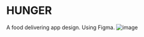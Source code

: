 # HUNGER
A food delivering app design. Using Figma.
![image](https://github.com/AlFariz10/HUNGER/assets/159278790/8286fd31-75b4-4fbe-9c9f-ba0323348648)
